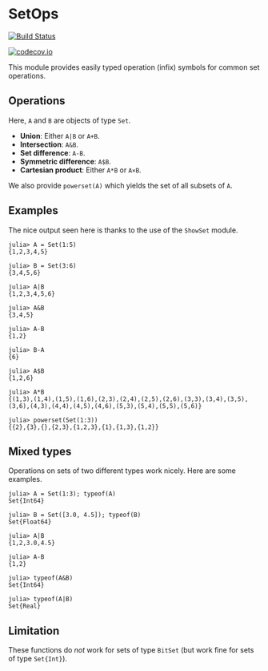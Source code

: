 # SetOps

[![Build Status](https://travis-ci.com/scheinerman/SetOps.jl.svg?branch=master)](https://travis-ci.com/scheinerman/SetOps.jl)


[![codecov.io](http://codecov.io/github/scheinerman/SetOps.jl/coverage.svg?branch=master)](http://codecov.io/github/scheinerman/SetOps.jl?branch=master)


This module provides easily typed operation
(infix) symbols for common set operations.

## Operations

Here, `A` and `B` are objects of type `Set`.

* **Union**: Either `A|B` or `A+B`.
* **Intersection**: `A&B`.
* **Set difference**: `A-B`.
* **Symmetric difference**: `A$B`.
* **Cartesian product**: Either `A*B` or `A×B`.

We also provide `powerset(A)` which yields the
set of all subsets of `A`.

## Examples

The nice output seen here is thanks to the use of the `ShowSet`
module.
```
julia> A = Set(1:5)
{1,2,3,4,5}

julia> B = Set(3:6)
{3,4,5,6}

julia> A|B
{1,2,3,4,5,6}

julia> A&B
{3,4,5}

julia> A-B
{1,2}

julia> B-A
{6}

julia> A$B
{1,2,6}

julia> A*B
{(1,3),(1,4),(1,5),(1,6),(2,3),(2,4),(2,5),(2,6),(3,3),(3,4),(3,5),(3,6),(4,3),(4,4),(4,5),(4,6),(5,3),(5,4),(5,5),(5,6)}

julia> powerset(Set(1:3))
{{2},{3},{},{2,3},{1,2,3},{1},{1,3},{1,2}}
```

## Mixed types

Operations on sets of two different types work nicely. Here
are some examples.

```
julia> A = Set(1:3); typeof(A)
Set{Int64}

julia> B = Set([3.0, 4.5]); typeof(B)
Set{Float64}

julia> A|B
{1,2,3.0,4.5}

julia> A-B
{1,2}

julia> typeof(A&B)
Set{Int64}

julia> typeof(A|B)
Set{Real}
```



## Limitation

These functions do *not* work for sets of type `BitSet`
(but work fine for sets of type `Set{Int}`).
